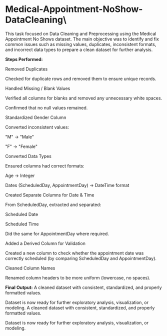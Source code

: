 # Medical-Appointment-NoShow-DataCleaning\

This task focused on Data Cleaning and Preprocessing using the Medical Appointment No Shows dataset. The main objective was to identify and fix common issues such as missing values, duplicates, inconsistent formats, and incorrect data types to prepare a clean dataset for further analysis.

**Steps Performed:**

Removed Duplicates

Checked for duplicate rows and removed them to ensure unique records.

Handled Missing / Blank Values

Verified all columns for blanks and removed any unnecessary white spaces.

Confirmed that no null values remained.

Standardized Gender Column

Converted inconsistent values:

"M" → "Male"

"F" → "Female"

Converted Data Types

Ensured columns had correct formats:

Age → Integer

Dates (ScheduledDay, AppointmentDay) → DateTime format

Created Separate Columns for Date & Time

From ScheduledDay, extracted and separated:

Scheduled Date

Scheduled Time

Did the same for AppointmentDay where required.

Added a Derived Column for Validation

Created a new column to check whether the appointment date was correctly scheduled (by comparing ScheduledDay and AppointmentDay).

Cleaned Column Names

Renamed column headers to be more uniform (lowercase, no spaces).

**Final Output:**
A cleaned dataset with consistent, standardized, and properly formatted values.

Dataset is now ready for further exploratory analysis, visualization, or modeling.
A cleaned dataset with consistent, standardized, and properly formatted values.

Dataset is now ready for further exploratory analysis, visualization, or modeling.
